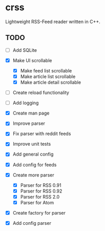 # crss
Lightweight RSS-Feed reader written in C++.

## TODO
* [ ] Add SQLite
* [x] Make UI scrollable
    * [x] Make feed list scrollable
    * [x] Make article list scrollable
    * [x] Make article detail scrollable
* [ ] Create reload functionality
* [ ] Add logging
* [x] Create man page
* [x] Improve parser
* [x] Fix parser with reddit feeds
* [x] Improve unit tests
* [x] Add general config 
* [x] Add config for feeds
* [x] Create more parser
	* [x] Parser for RSS 0.91
	* [x] Parser for RSS 0.92
	* [x] Parser for RSS 2.0
	* [x] Parser for Atom 
* [x] Create factory for parser
* [x] Add config parser

